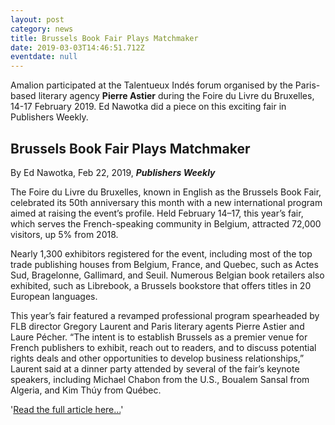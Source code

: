 ```yaml
---
layout: post
category: news
title: Brussels Book Fair Plays Matchmaker
date: 2019-03-03T14:46:51.712Z
eventdate: null
---
```

Amalion participated at the Talentueux Indés forum organised by the Paris-based literary agency **Pierre Astier** during the Foire du Livre du Bruxelles, 14-17 February 2019. Ed Nawotka did a piece on this exciting fair in Publishers Weekly.

## Brussels Book Fair Plays Matchmaker

By Ed Nawotka, Feb 22, 2019, ***Publishers Weekly***

The Foire du Livre du Bruxelles, known in English as the Brussels Book Fair, celebrated its 50th anniversary this month with a new international program aimed at raising the event’s profile. Held February 14–17, this year’s fair, which serves the French-speaking community in Belgium, attracted 72,000 visitors, up 5% from 2018.

Nearly 1,300 exhibitors registered for the event, including most of the top trade publishing houses from Belgium, France, and Quebec, such as Actes Sud, Bragelonne, Gallimard, and Seuil. Numerous Belgian book retailers also exhibited, such as Librebook, a Brussels bookstore that offers titles in 20 European languages.

This year’s fair featured a revamped professional program spearheaded by FLB director Gregory Laurent and Paris literary agents Pierre Astier and Laure Pécher. “The intent is to establish Brussels as a premier venue for French publishers to exhibit, reach out to readers, and to discuss potential rights deals and other opportunities to develop business relationships,” Laurent said at a dinner party attended by several of the fair’s keynote speakers, including Michael Chabon from the U.S., Boualem Sansal from Algeria, and Kim Thúy from Québec.

'[Read the full article  here...](https://www.publishersweekly.com/pw/by-topic/international/trade-shows/article/79358-brussels-book-fair-plays-matchmaker.html "Brussels Book Fair Plays Matchmaker")'